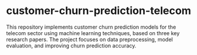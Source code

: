 # customer-churn-prediction-telecom
This repository implements customer churn prediction models for the telecom sector using machine learning techniques, based on three key research papers. The project focuses on data preprocessing, model evaluation, and improving churn prediction accuracy.
